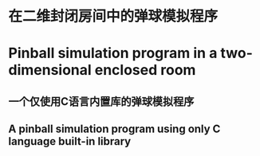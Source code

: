 # 在二维封闭房间中的弹球模拟程序
# Pinball simulation program in a two-dimensional enclosed room

## 一个仅使用C语言内置库的弹球模拟程序

## A pinball simulation program using only C language built-in library
